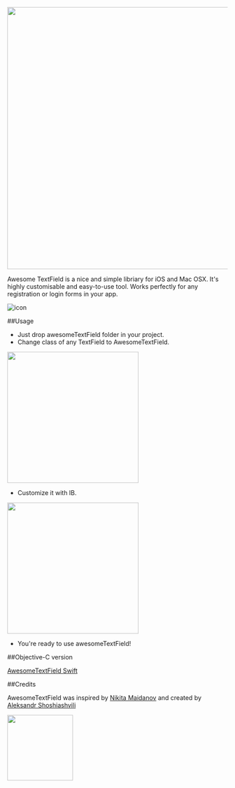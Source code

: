<img src="http://onemoreapp.ru/atext/atext.png" width="600px"></img>

 

Awesome TextField is a nice and simple libriary for iOS and Mac OSX. It's highly customisable and easy-to-use tool. Works perfectly for any registration or login forms in your app. 

![icon](http://onemoreapp.ru/atext/afield.gif)

##Usage
<em></em>

* Just drop awesomeTextField folder in your project.
* Change class of any TextField to AwesomeTextField.

<img src="http://onemoreapp.ru/atext/class.png" width="300px"></img>

* Customize it with IB.

<img src="http://onemoreapp.ru/atext/customize.png" width="300px"></img>


* You're ready to use awesomeTextField!

##Objective-C version
<em></em>

[AwesomeTextField Swift](https://github.com/aleksandrshoshiashvili/AwesomeTextField)

##Credits
<em></em>

AwesomeTextField was inspired by [Nikita Maidanov](http://github.com/nikogenn) and created by [Aleksandr Shoshiashvili](https://github.com/aleksandrshoshiashvili)


<a href="http://onemoreapp.ru"><img src="http://onemoreapp.ru/atext/oma.png" width="150px"></img></a>
